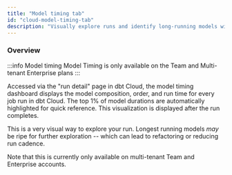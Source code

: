 ```yaml
---
title: "Model timing tab"
id: "cloud-model-timing-tab"
description: "Visually explore runs and identify long-running models with the model timing dashboard."
---
```


### Overview

:::info Model timing
Model Timing is only available on the Team and Multi-tenant Enterprise plans
:::

Accessed via the "run detail" page in dbt Cloud, the model timing dashboard displays the model composition, order, and run time for every job run in dbt Cloud. The top 1% of model durations are automatically highlighted for quick reference.  This visualization is displayed after the run completes.

This is a very visual way to explore your run. Longest running models *may* be ripe for further exploration -- which can lead to refactoring or reducing run cadence.

Note that this is currently only available on multi-tenant Team and Enterprise accounts.

<LoomVideo id="28a49a5c511c4063b4a3381cb81a03cf" />
